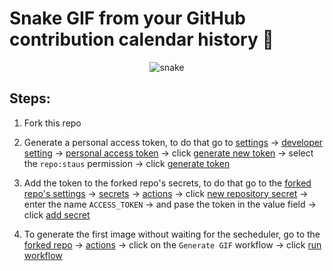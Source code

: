 # Snake GIF from your GitHub contribution calendar history :snake:
<div align="center">
  <img  src="https://github.com/solomspd/contribution-cal-snake/blob/master/animation/snake.gif"
       alt="snake" />
</div>

## Steps:
    
1. Fork this repo
  
2. Generate a personal access token, to do that go to <ins>settings</ins> -> <ins>developer setting</ins> -> <ins>personal access token</ins> -> click <ins>generate new token</ins> -> select the `repo:staus` permission -> click <ins>generate token</ins>
  
3. Add the token to the forked repo's secrets, to do that go to the <ins>forked repo's settings</ins> -> <ins>secrets</ins> -> <ins>actions</ins> -> click <ins>new repository secret</ins> -> enter the name `ACCESS_TOKEN` -> and pase the token in the value field -> click <ins>add secret</ins>
  
4. To generate the first image without waiting for the secheduler, go to the <ins>forked repo</ins> -> <ins>actions</ins> -> click on the `Generate GIF` workflow -> click <ins>run workflow</ins>

